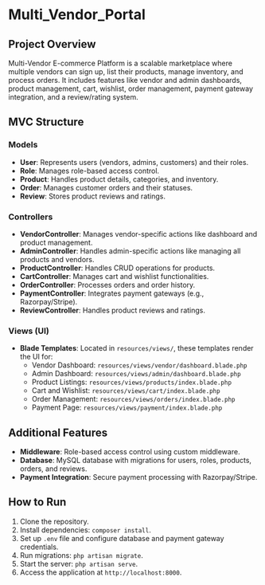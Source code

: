 # Multi_Vendor_Portal

## Project Overview
Multi-Vendor E-commerce Platform is a scalable marketplace where multiple vendors can sign up, list their products, manage inventory, and process orders. It includes features like vendor and admin dashboards, product management, cart, wishlist, order management, payment gateway integration, and a review/rating system.

## MVC Structure

### Models
- **User**: Represents users (vendors, admins, customers) and their roles.
- **Role**: Manages role-based access control.
- **Product**: Handles product details, categories, and inventory.
- **Order**: Manages customer orders and their statuses.
- **Review**: Stores product reviews and ratings.

### Controllers
- **VendorController**: Manages vendor-specific actions like dashboard and product management.
- **AdminController**: Handles admin-specific actions like managing all products and vendors.
- **ProductController**: Handles CRUD operations for products.
- **CartController**: Manages cart and wishlist functionalities.
- **OrderController**: Processes orders and order history.
- **PaymentController**: Integrates payment gateways (e.g., Razorpay/Stripe).
- **ReviewController**: Handles product reviews and ratings.

### Views (UI)
- **Blade Templates**: Located in `resources/views/`, these templates render the UI for:
  - Vendor Dashboard: `resources/views/vendor/dashboard.blade.php`
  - Admin Dashboard: `resources/views/admin/dashboard.blade.php`
  - Product Listings: `resources/views/products/index.blade.php`
  - Cart and Wishlist: `resources/views/cart/index.blade.php`
  - Order Management: `resources/views/orders/index.blade.php`
  - Payment Page: `resources/views/payment/index.blade.php`

## Additional Features
- **Middleware**: Role-based access control using custom middleware.
- **Database**: MySQL database with migrations for users, roles, products, orders, and reviews.
- **Payment Integration**: Secure payment processing with Razorpay/Stripe.

## How to Run
1. Clone the repository.
2. Install dependencies: `composer install`.
3. Set up `.env` file and configure database and payment gateway credentials.
4. Run migrations: `php artisan migrate`.
5. Start the server: `php artisan serve`.
6. Access the application at `http://localhost:8000`.